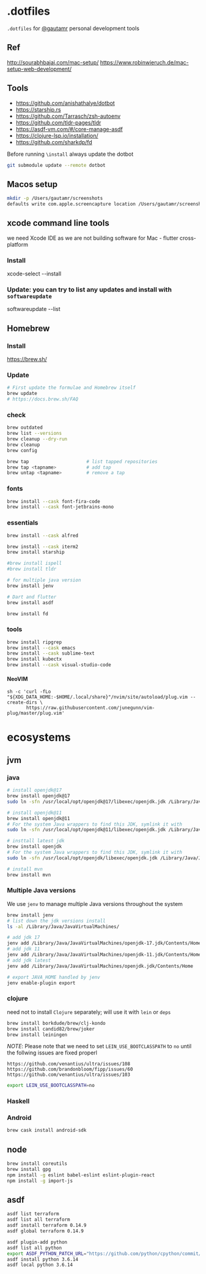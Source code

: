 # .dotfiles

`.dotfiles` for [@gautamr](https://github.com/gautamr) personal development tools

## Ref
http://sourabhbajaj.com/mac-setup/
https://www.robinwieruch.de/mac-setup-web-development/


## Tools

- https://github.com/anishathalye/dotbot
- https://starship.rs
- https://github.com/Tarrasch/zsh-autoenv
- https://github.com/tldr-pages/tldr
- https://asdf-vm.com/#/core-manage-asdf
- https://clojure-lsp.io/installation/
- https://github.com/sharkdp/fd

Before running `\install` always update the dotbot

```sh
git submodule update --remote dotbot
```
## Macos setup

```sh
mkdir -p /Users/gautamr/screenshots
defaults write com.apple.screencapture location /Users/gautamr/screenshots  && killall SystemUIServer
```

## xcode command line tools

we need Xcode IDE as we are not building software for Mac - flutter cross-platform 
### Install

xcode-select --install
### Update: you can try to list any updates and install with `softwareupdate`

softwareupdate --list

## Homebrew

### Install

https://brew.sh/

### Update

```sh
# First update the formulae and Homebrew itself
brew update
# https://docs.brew.sh/FAQ
```

### check

```sh
brew outdated
brew list --versions
brew cleanup --dry-run
brew cleanup
brew config

brew tap                     # list tapped repositories
brew tap <tapname>           # add tap
brew untap <tapname>         # remove a tap
```

### fonts

```sh
brew install --cask font-fira-code
brew install --cask font-jetbrains-mono
```

### essentials

```sh
brew install --cask alfred

brew install --cask iterm2
brew install starship

#brew install ispell
#brew install tldr

# for multiple java version
brew install jenv

# Dart and flutter
brew install asdf

brew install fd
```

### tools

```sh
brew install ripgrep
brew install --cask emacs
brew install --cask sublime-text
brew install kubectx
brew install --cask visual-studio-code
```
#### NeoVIM

```
sh -c 'curl -fLo "${XDG_DATA_HOME:-$HOME/.local/share}"/nvim/site/autoload/plug.vim --create-dirs \
       https://raw.githubusercontent.com/junegunn/vim-plug/master/plug.vim'
```

# ecosystems
## jvm
### java
```sh
# install openjdk@17
brew install openjdk@17
sudo ln -sfn /usr/local/opt/openjdk@17/libexec/openjdk.jdk /Library/Java/JavaVirtualMachines/openjdk-17.jdk

# install openjdk@11
brew install openjdk@11
# For the system Java wrappers to find this JDK, symlink it with
sudo ln -sfn /usr/local/opt/openjdk@11/libexec/openjdk.jdk /Library/Java/JavaVirtualMachines/openjdk-11.jdk

# insttall latest jdk
brew install openjdk
# For the system Java wrappers to find this JDK, symlink it with
sudo ln -sfn /usr/local/opt/openjdk/libexec/openjdk.jdk /Library/Java/JavaVirtualMachines/openjdk.jdk

# install mvn
brew install mvn
```
### Multiple Java versions
We use `jenv` to manage multiple Java versions throughout the system
```sh
brew install jenv
# list down the jdk versions install
ls -al /Library/Java/JavaVirtualMachines/

# add jdk 17
jenv add /Library/Java/JavaVirtualMachines/openjdk-17.jdk/Contents/Home
# add jdk 11
jenv add /Library/Java/JavaVirtualMachines/openjdk-11.jdk/Contents/Home
# add jdk latest
jenv add /Library/Java/JavaVirtualMachines/openjdk.jdk/Contents/Home

# export JAVA_HOME handled by jenv
jenv enable-plugin export
```

### clojure
need not to install `Clojure` separately; will use it with `lein` or `deps`
```sh
brew install borkdude/brew/clj-kondo
brew install candid82/brew/joker
brew install leiningen
```
*NOTE*: Please note that we need to set `LEIN_USE_BOOTCLASSPATH` to `no` until the follwing issues are fixed properl
```
https://github.com/venantius/ultra/issues/108
https://github.com/brandonbloom/fipp/issues/60
https://github.com/venantius/ultra/issues/103
```
```sh
export LEIN_USE_BOOTCLASSPATH=no
```

### Haskell


### Android
```sh
brew cask install android-sdk
```

## node
```sh
brew install coreutils
brew install gpg
npm install -g eslint babel-eslint eslint-plugin-react
npm install -g import-js

```

## asdf

```sh
asdf list terraform
asdf list all terraform
asdf install terraform 0.14.9
asdf global terraform 0.14.9

asdf plugin-add python
asdf list all python
export ASDF_PYTHON_PATCH_URL="https://github.com/python/cpython/commit/8ea6353.patch?full_index=1"
asdf install python 3.6.14
asdf local python 3.6.14
```
